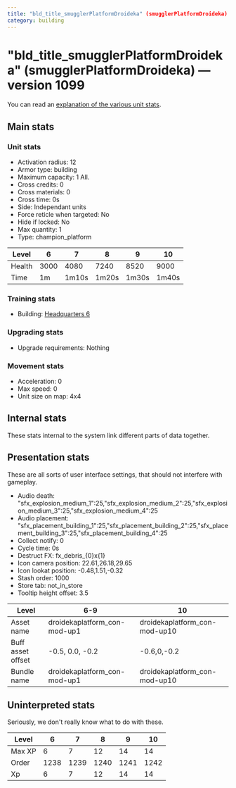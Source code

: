 ```yaml
---
title: "bld_title_smugglerPlatformDroideka" (smugglerPlatformDroideka)
category: building
---
```


# "bld_title_smugglerPlatformDroideka" (smugglerPlatformDroideka) — version 1099

You can read an [explanation  of the various unit stats](unitexplained.md).

## Main stats

### Unit stats

  * Activation radius: 12
  * Armor type: building
  * Maximum capacity: 1  All.
  * Cross credits: 0
  * Cross materials: 0
  * Cross time: 0s
  * Side: Independant units
  * Force reticle when targeted: No
  * Hide if locked: No
  * Max quantity: 1
  * Type: champion_platform

|Level |6   |7    |8    |9    |10   |
|------|----|-----|-----|-----|-----|
|Health|3000|4080 |7240 |8520 |9000 |
|Time  |1m  |1m10s|1m20s|1m30s|1m40s|


### Training stats

  * Building: [Headquarters 6](smugglerHQ.html)

### Upgrading stats

  * Upgrade requirements: Nothing

### Movement stats

  * Acceleration: 0
  * Max speed: 0
  * Unit size on map: 4x4

## Internal stats

These stats internal to the system link different parts of data together.


## Presentation stats

These are all sorts of user interface settings, that should not interfere with gameplay.

  * Audio death: "sfx_explosion_medium_1":25,"sfx_explosion_medium_2":25,"sfx_explosion_medium_3":25,"sfx_explosion_medium_4":25
  * Audio placement: "sfx_placement_building_1":25,"sfx_placement_building_2":25,"sfx_placement_building_3":25,"sfx_placement_building_4":25
  * Collect notify: 0
  * Cycle time: 0s
  * Destruct FX: fx_debris_{0}x{1}
  * Icon camera position: 22.61,26.18,29.65
  * Icon lookat position: -0.48,1.51,-0.32
  * Stash order: 1000
  * Store tab: not_in_store
  * Tooltip height offset: 3.5

|Level            |6-9                         |10                           |
|-----------------|----------------------------|-----------------------------|
|Asset name       |droidekaplatform_con-mod-up1|droidekaplatform_con-mod-up10|
|Buff asset offset|-0.5, 0.0, -0.2             |-0.6,0,-0.2                  |
|Bundle name      |droidekaplatform_con-mod-up1|droidekaplatform_con-mod-up10|


## Uninterpreted stats

Seriously, we don't really know what to do with these.

|Level |6   |7   |8   |9   |10  |
|------|----|----|----|----|----|
|Max XP|6   |7   |12  |14  |14  |
|Order |1238|1239|1240|1241|1242|
|Xp    |6   |7   |12  |14  |14  |


